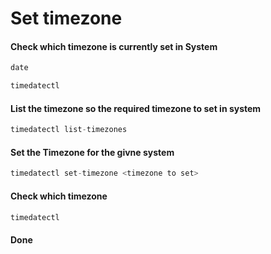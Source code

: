 

# Set timezone

#### Check which timezone is currently set in System
```s
date
```
```s
timedatectl
```
#### List the timezone so the required timezone to set in system
```s
timedatectl list-timezones
```
#### Set the Timezone for the givne system
```s
timedatectl set-timezone <timezone to set>
```
#### Check which timezone
```s
timedatectl
```
#### Done
